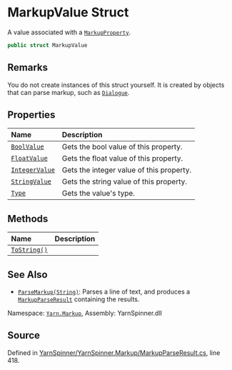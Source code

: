 # MarkupValue Struct

A value associated with a [`MarkupProperty`](/api/csharp/yarn.markup/markupproperty.md).


```csharp
public struct MarkupValue
```
## Remarks

You do not create instances of this struct yourself. It is created
by objects that can parse markup, such as [`Dialogue`](/api/csharp/yarn/dialogue.md).




## Properties
|Name|Description|
|:---|:---|
|[`BoolValue`](/api/csharp/yarn.markup/markupvalue.boolvalue.md)|Gets the bool value of this property.|
|[`FloatValue`](/api/csharp/yarn.markup/markupvalue.floatvalue.md)|Gets the float value of this property.|
|[`IntegerValue`](/api/csharp/yarn.markup/markupvalue.integervalue.md)|Gets the integer value of this property.|
|[`StringValue`](/api/csharp/yarn.markup/markupvalue.stringvalue.md)|Gets the string value of this property.|
|[`Type`](/api/csharp/yarn.markup/markupvalue.type.md)| Gets the value's type. |
## Methods
|Name|Description|
|:---|:---|
|[`ToString()`](/api/csharp/yarn.markup/markupvalue.tostring.md)||
## See Also
* [`ParseMarkup(String)`](/api/csharp/yarn/dialogue.parsemarkup-system.string-.md): 
Parses a line of text, and produces a [`MarkupParseResult`](/api/csharp/yarn.markup/markupparseresult.md) containing the results.

<div class="class-metadata">

Namespace: [`Yarn.Markup`](/api/csharp/yarn.markup/README.md), Assembly: YarnSpinner.dll
</div>

## Source
Defined in [YarnSpinner/YarnSpinner.Markup/MarkupParseResult.cs](https://github.com/YarnSpinnerTool/YarnSpinner//blob/develop/YarnSpinner/YarnSpinner.Markup/MarkupParseResult.cs#L418), line 418.
